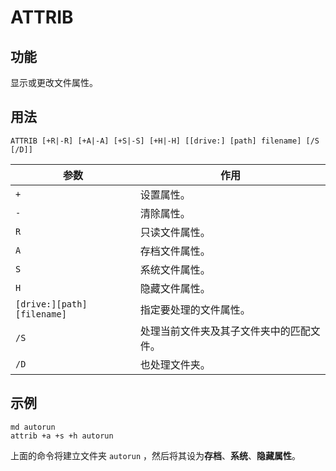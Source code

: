# ATTRIB

## 功能

显⽰或更改⽂件属性。

## 用法

```batch
ATTRIB [+R|-R] [+A|-A] [+S|-S] [+H|-H] [[drive:] [path] filename] [/S [/D]]
```

|参数|作用|
|-----|----|
| `+` |设置属性。|
| `-` |清除属性。|
| `R` |只读⽂件属性。|
| `A` |存档⽂件属性。|
| `S` |系统⽂件属性。|
| `H` |隐藏⽂件属性。|
| `[drive:][path][filename]` |指定要处理的⽂件属性。|
| `/S` | 处理当前⽂件夹及其⼦⽂件夹中的匹配⽂件。|
| `/D` |也处理⽂件夹。|

## 示例

```batch
md autorun 
attrib +a +s +h autorun
```

上⾯的命令将建⽴⽂件夹 `autorun` ，然后将其设为**存档**、**系统**、**隐藏属性**。
